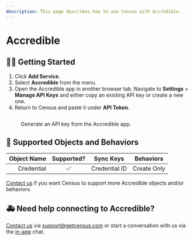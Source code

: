 ```yaml
---
description: This page describes how to use Census with Accredible.
---
```


# Accredible

## 🏃‍♀️ Getting Started

1. Click **Add Service**.
2. Select **Accredible** from the menu.
3. Open the Accredible app in another browser tab. Navigate to **Settings** > **Manage API Keys** and either copy an existing API key or create a new one.
4. Return to Census and paste it under **API Token**.

<figure><img src="../.gitbook/assets/accredible.png" alt=""><figcaption><p>Generate an API key from the Accredible app.</p></figcaption></figure>

## 🔀 Supported Objects and Behaviors

| **Object Name** | **Supported?** | **Sync Keys**  | **Behaviors** |
| --------------: | :------------: | ---------------- | --------------|
| Credential | ✅ | Credential ID | Create Only |

[Contact us](mailto:support@getcensus.com) if you want Census to support more Accredible objects and/or behaviors.

## 🚑 Need help connecting to Accredible?

[Contact us](mailto:support@getcensus.com) via support@getcensus.com or start a conversation with us via the [in-app](https://app.getcensus.com) chat.

